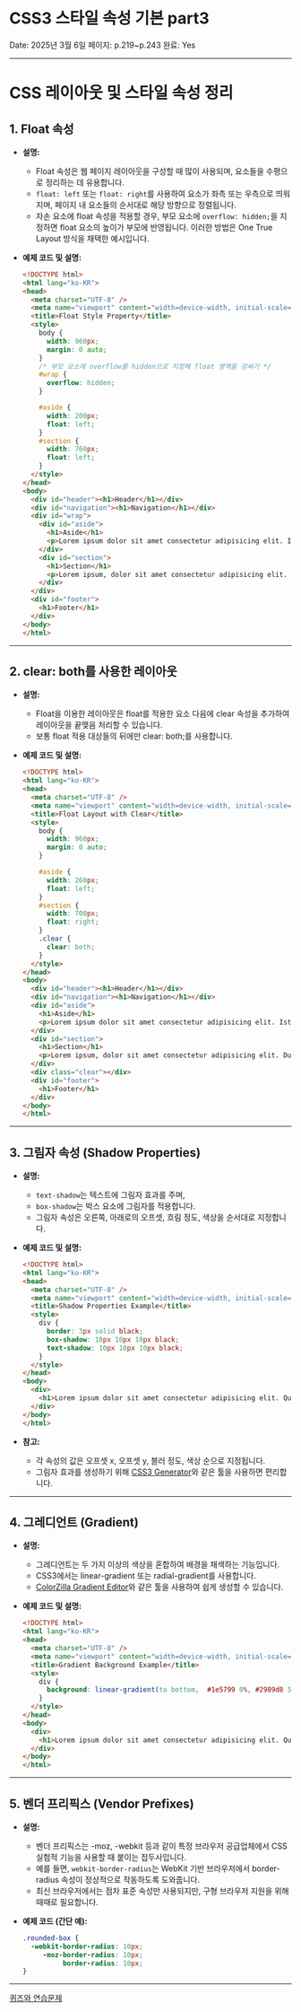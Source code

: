 # CSS3 스타일 속성 기본 part3

Date: 2025년 3월 6일
페이지: p.219~p.243
완료: Yes

---

# CSS 레이아웃 및 스타일 속성 정리

## 1. Float 속성

- **설명:**
    - Float 속성은 웹 페이지 레이아웃을 구성할 때 많이 사용되며, 요소들을 수평으로 정리하는 데 유용합니다.
    - `float: left` 또는 `float: right`를 사용하여 요소가 좌측 또는 우측으로 띄워지며, 페이지 내 요소들의 순서대로 해당 방향으로 정렬됩니다.
    - 자손 요소에 float 속성을 적용할 경우, 부모 요소에 `overflow: hidden;`을 지정하면 float 요소의 높이가 부모에 반영됩니다. 이러한 방법은 One True Layout 방식을 채택한 예시입니다.
- **예제 코드 및 설명:**
    
    ```html
    <!DOCTYPE html>
    <html lang="ko-KR">
    <head>
      <meta charset="UTF-8" />
      <meta name="viewport" content="width=device-width, initial-scale=1.0" />
      <title>Float Style Property</title>
      <style>
        body {
          width: 960px;
          margin: 0 auto;
        }
        /* 부모 요소에 overflow를 hidden으로 지정해 float 영역을 감싸기 */
        #wrap {
          overflow: hidden;
        }
    
        #aside {
          width: 200px;
          float: left;
        }
        #section {
          width: 760px;
          float: left;
        }
      </style>
    </head>
    <body>
      <div id="header"><h1>Header</h1></div>
      <div id="navigation"><h1>Navigation</h1></div>
      <div id="wrap">
        <div id="aside">
          <h1>Aside</h1>
          <p>Lorem ipsum dolor sit amet consectetur adipisicing elit. Iste sequi aspernatur temporibus illum labore harum dolores explicabo odit, voluptates, atque dicta ipsam tenetur reiciendis suscipit at nihil debitis quidem! Corporis.</p>
        </div>
        <div id="section">
          <h1>Section</h1>
          <p>Lorem ipsum, dolor sit amet consectetur adipisicing elit. Ducimus vitae illum nulla in eligendi voluptas tenetur et? Ipsam eveniet possimus asperiores hic, ex, voluptas molestias commodi fugit cupiditate, facilis excepturi!</p>
        </div>
      </div>
      <div id="footer">
        <h1>Footer</h1>
      </div>
    </body>
    </html>
    
    ```
    

---

## 2. clear: both를 사용한 레이아웃

- **설명:**
    - Float을 이용한 레이아웃은 float를 적용한 요소 다음에 clear 속성을 추가하여 레이아웃을 끝맺음 처리할 수 있습니다.
    - 보통 float 적용 대상들의 뒤에만 clear: both;를 사용합니다.
- **예제 코드 및 설명:**
    
    ```html
    <!DOCTYPE html>
    <html lang="ko-KR">
    <head>
      <meta charset="UTF-8" />
      <meta name="viewport" content="width=device-width, initial-scale=1.0" />
      <title>Float Layout with Clear</title>
      <style>
        body {
          width: 960px;
          margin: 0 auto;
        }
    
        #aside {
          width: 260px;
          float: left;
        }
        #section {
          width: 700px;
          float: right;
        }
        .clear {
          clear: both;
        }
      </style>
    </head>
    <body>
      <div id="header"><h1>Header</h1></div>
      <div id="navigation"><h1>Navigation</h1></div>
      <div id="aside">
        <h1>Aside</h1>
        <p>Lorem ipsum dolor sit amet consectetur adipisicing elit. Iste sequi aspernatur temporibus illum labore harum dolores explicabo odit, voluptates, atque dicta ipsam tenetur reiciendis suscipit at nihil debitis quidem! Corporis.</p>
      </div>
      <div id="section">
        <h1>Section</h1>
        <p>Lorem ipsum, dolor sit amet consectetur adipisicing elit. Ducimus vitae illum nulla in eligendi voluptas tenetur et? Ipsam eveniet possimus asperiores hic, ex, voluptas molestias commodi fugit cupiditate, facilis excepturi!</p>
      </div>
      <div class="clear"></div>
      <div id="footer">
        <h1>Footer</h1>
      </div>
    </body>
    </html>
    
    ```
    

---

## 3. 그림자 속성 (Shadow Properties)

- **설명:**
    - `text-shadow`는 텍스트에 그림자 효과를 주며,
    - `box-shadow`는 박스 요소에 그림자를 적용합니다.
    - 그림자 속성은 오른쪽, 아래로의 오프셋, 흐림 정도, 색상을 순서대로 지정합니다.
- **예제 코드 및 설명:**
    
    ```html
    <!DOCTYPE html>
    <html lang="ko-KR">
    <head>
      <meta charset="UTF-8" />
      <meta name="viewport" content="width=device-width, initial-scale=1.0" />
      <title>Shadow Properties Example</title>
      <style>
        div {
          border: 3px solid black;
          box-shadow: 10px 10px 10px black;
          text-shadow: 10px 10px 10px black;
        }
      </style>
    </head>
    <body>
      <div>
        <h1>Lorem ipsum dolor sit amet consectetur adipisicing elit. Quibusdam modi non ut at dignissimos pariatur a dicta dolorem similique dolor, facilis ullam illo, tempore culpa nobis ipsam quia nostrum delectus?</h1>
      </div>
    </body>
    </html>
    
    ```
    
- **참고:**
    - 각 속성의 값은 오프셋 x, 오프셋 y, 블러 정도, 색상 순으로 지정됩니다.
    - 그림자 효과를 생성하기 위해 [CSS3 Generator](https://css3generator.com/)와 같은 툴을 사용하면 편리합니다.

---

## 4. 그레디언트 (Gradient)

- **설명:**
    - 그레디언트는 두 가지 이상의 색상을 혼합하여 배경을 채색하는 기능입니다.
    - CSS3에서는 linear-gradient 또는 radial-gradient를 사용합니다.
    - [ColorZilla Gradient Editor](https://www.colorzilla.com/ko/gradient-editor/)와 같은 툴을 사용하여 쉽게 생성할 수 있습니다.
- **예제 코드 및 설명:**
    
    ```html
    <!DOCTYPE html>
    <html lang="ko-KR">
    <head>
      <meta charset="UTF-8" />
      <meta name="viewport" content="width=device-width, initial-scale=1.0" />
      <title>Gradient Background Example</title>
      <style>
        div {
          background: linear-gradient(to bottom,  #1e5799 0%, #2989d8 50%, #207cca 51%, #7db9e8 100%);
        }
      </style>
    </head>
    <body>
      <div>
        <h1>Lorem ipsum dolor sit amet consectetur adipisicing elit. Quibusdam modi non ut at dignissimos pariatur a dicta dolorem similique dolor, facilis ullam illo, tempore culpa nobis ipsam quia nostrum delectus?</h1>
      </div>
    </body>
    </html>
    
    ```
    

---

## 5. 벤더 프리픽스 (Vendor Prefixes)

- **설명:**
    - 벤더 프리픽스는 -moz, -webkit 등과 같이 특정 브라우저 공급업체에서 CSS 실험적 기능을 사용할 때 붙이는 접두사입니다.
    - 예를 들면, `webkit-border-radius`는 WebKit 기반 브라우저에서 border-radius 속성이 정상적으로 작동하도록 도와줍니다.
    - 최신 브라우저에서는 점차 표준 속성만 사용되지만, 구형 브라우저 지원을 위해 때때로 필요합니다.
- **예제 코드 (간단 예):**
    
    ```css
    .rounded-box {
      -webkit-border-radius: 10px;
         -moz-border-radius: 10px;
              border-radius: 10px;
    }
    
    ```
    

---

[퀴즈와 연습문제](%E1%84%8F%E1%85%B1%E1%84%8C%E1%85%B3%E1%84%8B%E1%85%AA%20%E1%84%8B%E1%85%A7%E1%86%AB%E1%84%89%E1%85%B3%E1%86%B8%E1%84%86%E1%85%AE%E1%86%AB%E1%84%8C%E1%85%A6%201b32ad07fb2080eab32ad60543c1b5d8.md)